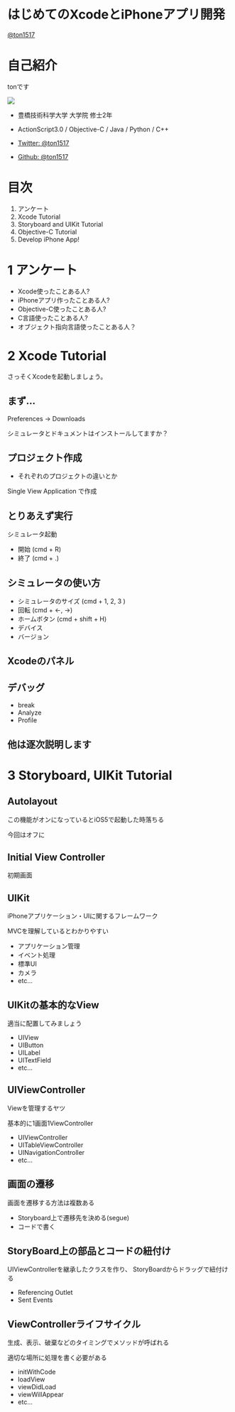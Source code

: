 はじめてのXcodeとiPhoneアプリ開発
==================================

[@ton1517](https://twitter.com/ton1517)

自己紹介
========

tonです

![](http://www.gravatar.com/avatar/34eeff71b27c66cbe5ffa027ca249642.png)


* 豊橋技術科学大学 大学院 修士2年
* ActionScript3.0 /  Objective-C / Java / Python / C++


* [Twitter: @ton1517](https://twitter.com/ton1517)
* [Github: @ton1517](https://github.com/ton1517)


目次
======

1. アンケート
2. Xcode Tutorial
3. Storyboard and UIKit Tutorial
4. Objective-C Tutorial
5. Develop iPhone App!

1 アンケート
============

* Xcode使ったことある人?
* iPhoneアプリ作ったことある人?
* Objective-C使ったことある人?
* C言語使ったことある人?
* オブジェクト指向言語使ったことある人？

2 Xcode Tutorial
=================

さっそくXcodeを起動しましょう。

まず...
-------

Preferences -> Downloads

シミュレータとドキュメントはインストールしてますか？

プロジェクト作成
----------------
* それぞれのプロジェクトの違いとか

Single View Application で作成

とりあえず実行
--------------

シミュレータ起動

* 開始 (cmd + R)
* 終了 (cmd + .)


シミュレータの使い方
--------------------

* シミュレータのサイズ (cmd + 1, 2, 3 )
* 回転 (cmd + ←, →)
* ホームボタン (cmd + shift + H)
* デバイス
* バージョン

Xcodeのパネル
-------------

デバッグ
--------

* break
* Analyze
* Profile

他は逐次説明します
------------------

3 Storyboard, UIKit Tutorial
===============================

Autolayout
-----------
この機能がオンになっているとiOS5で起動した時落ちる

今回はオフに

Initial View Controller
-----------------------
初期画面

UIKit
-----
iPhoneアプリケーション・UIに関するフレームワーク

MVCを理解しているとわかりやすい

* アプリケーション管理
* イベント処理
* 標準UI
* カメラ
* etc...

UIKitの基本的なView
--------------------
適当に配置してみましょう
* UIView
* UIButton
* UILabel
* UITextField
* etc...

UIViewController
-----------------
Viewを管理するヤツ

基本的に1画面1ViewController

* UIViewController
* UITableViewController
* UINavigationController
* etc...

画面の遷移
-----------
画面を遷移する方法は複数ある

* Storyboard上で遷移先を決める(segue)
* コードで書く

StoryBoard上の部品とコードの紐付け
----------------------------------
UIViewControllerを継承したクラスを作り、
StoryBoardからドラッグで紐付ける

* Referencing Outlet
* Sent Events

ViewControllerライフサイクル
-----------------------------
生成、表示、破棄などのタイミングでメソッドが呼ばれる

適切な場所に処理を書く必要がある

* initWithCode
* loadView
* viewDidLoad
* viewWillAppear
* etc...


